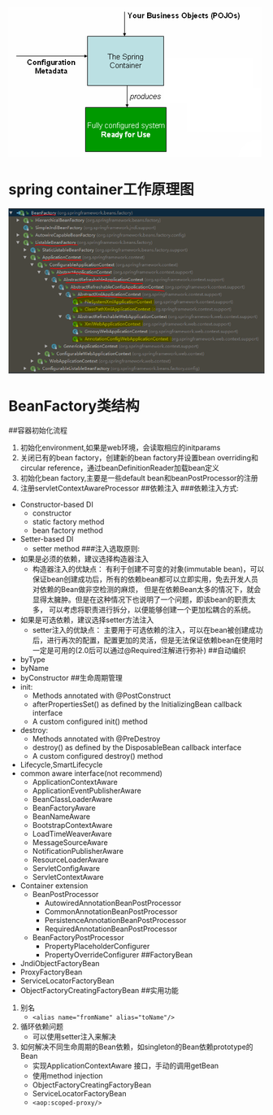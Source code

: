 ![](img/container-magic.png) 

spring container工作原理图
========================================================
![](img/beanFactory%20hierarchy.PNG) 

BeanFactory类结构
========================================================
##容器初始化流程
1. 初始化environment,如果是web环境，会读取相应的initparams
2. 关闭已有的bean factory，创建新的bean factory并设置bean overriding和circular reference，通过beanDefinitionReader加载bean定义
3. 初始化bean factory,主要是一些default bean和beanPostProcessor的注册
4. 注册servletContextAwareProcessor
##依赖注入
###依赖注入方式:
- Constructor-based DI
  * constructor
  * static factory method
  * bean factory method
- Setter-based DI
  * setter method
###注入选取原则:
- 如果是必须的依赖，建议选择构造器注入
  * 构造器注入的优缺点：
  有利于创建不可变的对象(immutable bean)，可以保证bean创建成功后，所有的依赖bean都可以立即实用，免去开发人员对依赖的Bean做非空检测的麻烦，
  但是在依赖Bean太多的情况下，就会显得太臃肿。但是在这种情况下也说明了一个问题，即该bean的职责太多，
  可以考虑将职责进行拆分，以便能够创建一个更加松耦合的系统。
- 如果是可选依赖，建议选择setter方法注入
  * setter注入的优缺点：
    主要用于可选依赖的注入，可以在bean被创建成功后，进行再次的配置，配置更加的灵活，但是无法保证依赖bean在使用时一定是可用的(2.0后可以通过@Required注解进行弥补)
##自动编织
- byType
- byName
- byConstructor
##生命周期管理
- init:
  * Methods annotated with @PostConstruct
  * afterPropertiesSet() as defined by the InitializingBean callback interface
  * A custom configured init() method
- destroy:
  * Methods annotated with @PreDestroy
  * destroy() as defined by the DisposableBean callback interface
  * A custom configured destroy() method
- Lifecycle,SmartLifecycle
- common aware interface(not recommend)
  * ApplicationContextAware
  * ApplicationEventPublisherAware
  * BeanClassLoaderAware
  * BeanFactoryAware
  * BeanNameAware
  * BootstrapContextAware
  * LoadTimeWeaverAware
  * MessageSourceAware
  * NotificationPublisherAware
  * ResourceLoaderAware
  * ServletConfigAware
  * ServletContextAware
- Container extension
  * BeanPostProcessor
    * AutowiredAnnotationBeanPostProcessor
    * CommonAnnotationBeanPostProcessor
    * PersistenceAnnotationBeanPostProcessor
    * RequiredAnnotationBeanPostProcessor
  * BeanFactoryPostProcessor
    * PropertyPlaceholderConfigurer
    * PropertyOverrideConfigurer
##FactoryBean
- JndiObjectFactoryBean
- ProxyFactoryBean
- ServiceLocatorFactoryBean
- ObjectFactoryCreatingFactoryBean
##实用功能
1. 别名
   * `<alias name="fromName" alias="toName"/>`
2. 循环依赖问题
   * 可以使用setter注入来解决
3. 如何解决不同生命周期的Bean依赖，如singleton的Bean依赖prototype的Bean
   * 实现ApplicationContextAware 接口，手动的调用getBean
   * 使用method injection
   * ObjectFactoryCreatingFactoryBean
   * ServiceLocatorFactoryBean
   * `<aop:scoped-proxy/>`